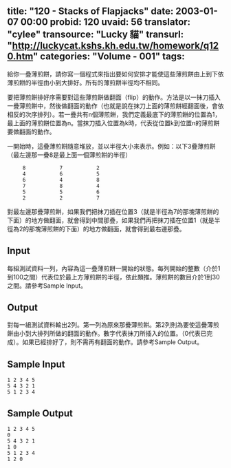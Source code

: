 title: "120 - Stacks of Flapjacks"
date: 2003-01-07 00:00
probid: 120
uvaid: 56
translator: "cylee"
transource: "Lucky 貓"
transurl: "http://luckycat.kshs.kh.edu.tw/homework/q120.htm"
categories: "Volume - 001"
tags:
---

給你一疊薄煎餅，請你寫一個程式來指出要如何安排才能使這些薄煎餅由上到下依薄煎餅的半徑由小到大排好。所有的薄煎餅半徑均不相同。

要把薄煎餅排好序需要對這些薄煎餅做翻面（flip）的動作。方法是以一抹刀插入一疊薄煎餅中，然後做翻面的動作（也就是說在抹刀上面的薄煎餅經翻面後，會依相反的次序排列）。若一疊共有n個薄煎餅，我們定義最底下的薄煎餅的位置為1，最上面的薄煎餅位置為n。當抹刀插入位置為k時，代表從位置k到位置n的薄煎餅要做翻面的動作。

一開始時，這疊薄煎餅隨意堆放，並以半徑大小來表示。例如：以下3疊薄煎餅（最左邊那一疊8是最上面一個薄煎餅的半徑）

         8           7           2
         4           6           5
         6           4           8
         7           8           4
         5           5           6
         2           2           7

對最左邊那疊薄煎餅，如果我們把抹刀插在位置3（就是半徑為7的那塊薄煎餅的下面）的地方做翻面，就會得到中間那疊，如果我們再把抹刀插在位置1（就是半徑為2的那塊薄煎餅的下面）的地方做翻面，就會得到最右邊那疊。

<!-- more -->

## Input ##

每組測試資料一列，內容為這一疊薄煎餅一開始的狀態。每列開始的整數（介於1到100之間）代表位於最上方薄煎餅的半徑，依此類推。薄煎餅的數目介於1到30之間。請參考Sample Input。

## Output ##

對每一組測試資料輸出2列。第一列為原來那疊薄煎餅。第2列則為要使這疊薄煎餅由小到大排列所做的翻面的動作。數字代表抹刀所插入的位置。（0代表已完成）。如果已經排好了，則不需再有翻面的動作。請參考Sample Output。

## Sample Input ##

	1 2 3 4 5
	5 4 3 2 1
	5 1 2 3 4

## Sample Output ##

	1 2 3 4 5
	0
	5 4 3 2 1
	1 0
	5 1 2 3 4
	1 2 0